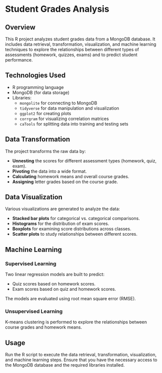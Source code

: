 # Student Grades Analysis

## Overview
This R project analyzes student grades data from a MongoDB database. It includes data retrieval, transformation, visualization, and machine learning techniques to explore the relationships between different types of assessments (homework, quizzes, exams) and to predict student performance.

## Technologies Used
- R programming language
- MongoDB (for data storage)
- Libraries:
  - `mongolite` for connecting to MongoDB
  - `tidyverse` for data manipulation and visualization
  - `ggplot2` for creating plots
  - `corrgram` for visualizing correlation matrices
  - `caTools` for splitting data into training and testing sets

## Data Transformation

The project transforms the raw data by:

- **Unnesting** the scores for different assessment types (homework, quiz, exam).
- **Pivoting** the data into a wide format.
- **Calculating** homework means and overall course grades.
- **Assigning** letter grades based on the course grade.

## Data Visualization

Various visualizations are generated to analyze the data:

- **Stacked bar plots** for categorical vs. categorical comparisons.
- **Histograms** for the distribution of exam scores.
- **Boxplots** for examining score distributions across classes.
- **Scatter plots** to study relationships between different scores.

## Machine Learning

### Supervised Learning

Two linear regression models are built to predict:

- Quiz scores based on homework scores.
- Exam scores based on quiz and homework scores.

The models are evaluated using root mean square error (RMSE).

### Unsupervised Learning

K-means clustering is performed to explore the relationships between course grades and homework means.

## Usage

Run the R script to execute the data retrieval, transformation, visualization, and machine learning steps. Ensure that you have the necessary access to the MongoDB database and the required libraries installed.


